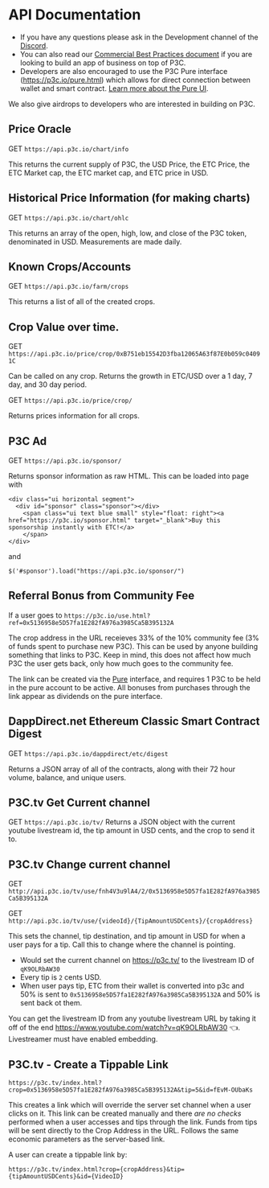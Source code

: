 # API Documentation

* If you have any questions please ask in the Development channel of the [Discord](https://discord.gg/crjsdJr). 
* You can also read our [Commercial Best Practices document](https://medium.com/@masterhax/p3c-io-commercial-best-practices-5e52cff29bb8) if you are looking to build an app of business on top of P3C. 
* Developers are also encouraged to use the P3C Pure interface (https://p3c.io/pure.html) which allows for direct connection between wallet and smart contract. [Learn more about the Pure UI](https://medium.com/@masterhax/introducing-p3c-pure-a-ui-for-exchanges-merchants-and-devs-4e150093b2d0).

We also give airdrops to developers who are interested in building on P3C. 

## Price Oracle

GET `https://api.p3c.io/chart/info`

This returns the current supply of P3C, the USD Price, the ETC Price, the ETC Market cap, the ETC market cap, and ETC price in USD.

## Historical Price Information (for making charts)

GET `https://api.p3c.io/chart/ohlc`

This returns an array of the open, high, low, and close of the P3C token, denominated in USD. Measurements are made daily.

## Known Crops/Accounts

GET `https://api.p3c.io/farm/crops`

This returns a list of all of the created crops.

## Crop Value over time.

GET `https://api.p3c.io/price/crop/0xB751eb15542D3fba12065A63f87E0b059c04091C`

Can be called on any crop. Returns the growth in ETC/USD over a 1 day, 7 day, and 30 day period.

GET `https://api.p3c.io/price/crop/`

Returns prices information for all crops.

## P3C Ad 

GET `https://api.p3c.io/sponsor/`

Returns sponsor information as raw HTML. This can be loaded into page with

```
<div class="ui horizontal segment">
  <div id="sponsor" class="sponsor"></div>
    <span class="ui text blue small" style="float: right"><a href="https://p3c.io/sponsor.html" target="_blank">Buy this sponsorship instantly with ETC!</a>
    </span>
</div>
```
and 

`$('#sponsor').load("https://api.p3c.io/sponsor/")`

## Referral Bonus from Community Fee

If a user goes to `https://p3c.io/use.html?ref=0x5136958e5D57fa1E282fA976a3985Ca5B395132A` 

The crop address in the URL receieves 33% of the 10% community fee (3% of funds spent to purchase new P3C). This can be used by anyone building something that links to P3C. Keep in mind, this does not affect how much P3C the user gets back, only how much goes to the community fee.

The link can be created via the [Pure](https://p3c.io/pure.html) interface, and requires 1 P3C to be held in the pure account to be active. All bonuses from purchases through the link appear as dividends on the pure interface.

## DappDirect.net Ethereum Classic Smart Contract Digest 

GET `https://api.p3c.io/dappdirect/etc/digest`

Returns a JSON array of all of the contracts, along with their 72 hour volume, balance, and unique users.

## P3C.tv Get Current channel

GET `https://api.p3c.io/tv/`
Returns a JSON object with the current youtube livestream id, the tip amount in USD cents, and the crop to send it to. 

## P3C.tv Change current channel

GET `http://api.p3c.io/tv/use/fnh4V3u9lA4/2/0x5136958e5D57fa1E282fA976a3985Ca5B395132A`

GET `http://api.p3c.io/tv/use/{videoId}/{TipAmountUSDCents}/{cropAddress}`

This sets the channel, tip destination, and tip amount in USD for when a user pays for a tip. Call this to change where the channel is pointing.

* Would set the current channel on https://p3c.tv/ to the livestream ID of `qK9OLRbAW30`
* Every tip is `2` cents USD. 
* When user pays tip, ETC from their wallet is converted into p3c and 50% is sent to `0x5136958e5D57fa1E282fA976a3985Ca5B395132A` and 50% is sent back ot them.

You can get the livestream ID from any youtube livestream URL by taking it off of the end https://www.youtube.com/watch?v=qK9OLRbAW30 👈. Livestreamer must have enabled embedding.

## P3C.tv - Create a Tippable Link

`https://p3c.tv/index.html?crop=0x5136958e5D57fa1E282fA976a3985Ca5B395132A&tip=5&id=fEvM-OUbaKs`

This creates a link which will override the server set channel when a user clicks on it. This link can be created manually and there *are no checks* performed when a user accesses and tips through the link. Funds from tips will be sent directly to the Crop Address in the URL. Follows the same economic parameters as the server-based link.

A user can create a tippable link by:

`https://p3c.tv/index.html?crop={cropAddress}&tip={tipAmountUSDCents}&id={VideoID}`
